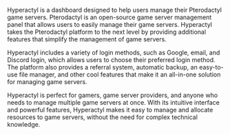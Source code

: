 Hyperactyl is a dashboard designed to help users manage their Pterodactyl game servers. Pterodactyl is an open-source game server management panel that allows users to easily manage their game servers. Hyperactyl takes the Pterodactyl platform to the next level by providing additional features that simplify the management of game servers.

Hyperactyl includes a variety of login methods, such as Google, email, and Discord login, which allows users to choose their preferred login method. The platform also provides a referral system, automatic backup, an easy-to-use file manager, and other cool features that make it an all-in-one solution for managing game servers.

Hyperactyl is perfect for gamers, game server providers, and anyone who needs to manage multiple game servers at once. With its intuitive interface and powerful features, Hyperactyl makes it easy to manage and allocate resources to game servers, without the need for complex technical knowledge.
